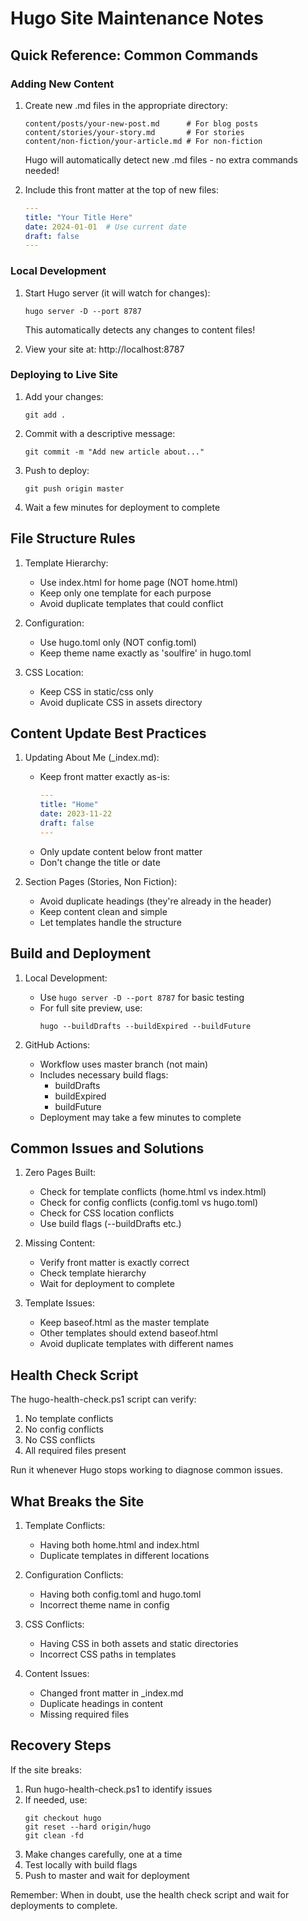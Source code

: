 # Hugo Site Maintenance Notes

## Quick Reference: Common Commands

### Adding New Content
1. Create new .md files in the appropriate directory:
   ```
   content/posts/your-new-post.md      # For blog posts
   content/stories/your-story.md       # For stories
   content/non-fiction/your-article.md # For non-fiction
   ```
   Hugo will automatically detect new .md files - no extra commands needed!

2. Include this front matter at the top of new files:
   ```yaml
   ---
   title: "Your Title Here"
   date: 2024-01-01  # Use current date
   draft: false
   ---
   ```

### Local Development
1. Start Hugo server (it will watch for changes):
   ```
   hugo server -D --port 8787
   ```
   This automatically detects any changes to content files!

2. View your site at: http://localhost:8787

### Deploying to Live Site
1. Add your changes:
   ```
   git add .
   ```

2. Commit with a descriptive message:
   ```
   git commit -m "Add new article about..."
   ```

3. Push to deploy:
   ```
   git push origin master
   ```

4. Wait a few minutes for deployment to complete

## File Structure Rules

1. Template Hierarchy:
   - Use index.html for home page (NOT home.html)
   - Keep only one template for each purpose
   - Avoid duplicate templates that could conflict

2. Configuration:
   - Use hugo.toml only (NOT config.toml)
   - Keep theme name exactly as 'soulfire' in hugo.toml

3. CSS Location:
   - Keep CSS in static/css only
   - Avoid duplicate CSS in assets directory

## Content Update Best Practices

1. Updating About Me (_index.md):
   - Keep front matter exactly as-is:
     ```yaml
     ---
     title: "Home"
     date: 2023-11-22
     draft: false
     ---
     ```
   - Only update content below front matter
   - Don't change the title or date

2. Section Pages (Stories, Non Fiction):
   - Avoid duplicate headings (they're already in the header)
   - Keep content clean and simple
   - Let templates handle the structure

## Build and Deployment

1. Local Development:
   - Use `hugo server -D --port 8787` for basic testing
   - For full site preview, use:
     ```
     hugo --buildDrafts --buildExpired --buildFuture
     ```

2. GitHub Actions:
   - Workflow uses master branch (not main)
   - Includes necessary build flags:
     - buildDrafts
     - buildExpired
     - buildFuture
   - Deployment may take a few minutes to complete

## Common Issues and Solutions

1. Zero Pages Built:
   - Check for template conflicts (home.html vs index.html)
   - Check for config conflicts (config.toml vs hugo.toml)
   - Check for CSS location conflicts
   - Use build flags (--buildDrafts etc.)

2. Missing Content:
   - Verify front matter is exactly correct
   - Check template hierarchy
   - Wait for deployment to complete

3. Template Issues:
   - Keep baseof.html as the master template
   - Other templates should extend baseof.html
   - Avoid duplicate templates with different names

## Health Check Script

The hugo-health-check.ps1 script can verify:
1. No template conflicts
2. No config conflicts
3. No CSS conflicts
4. All required files present

Run it whenever Hugo stops working to diagnose common issues.

## What Breaks the Site

1. Template Conflicts:
   - Having both home.html and index.html
   - Duplicate templates in different locations

2. Configuration Conflicts:
   - Having both config.toml and hugo.toml
   - Incorrect theme name in config

3. CSS Conflicts:
   - Having CSS in both assets and static directories
   - Incorrect CSS paths in templates

4. Content Issues:
   - Changed front matter in _index.md
   - Duplicate headings in content
   - Missing required files

## Recovery Steps

If the site breaks:
1. Run hugo-health-check.ps1 to identify issues
2. If needed, use:
   ```
   git checkout hugo
   git reset --hard origin/hugo
   git clean -fd
   ```
3. Make changes carefully, one at a time
4. Test locally with build flags
5. Push to master and wait for deployment

Remember: When in doubt, use the health check script and wait for deployments to complete.

